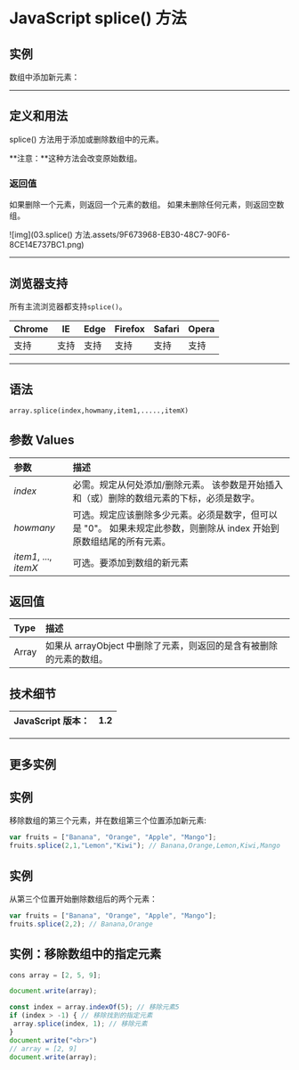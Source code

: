 # JavaScript splice() 方法

## 实例

数组中添加新元素：

------

## 定义和用法

splice() 方法用于添加或删除数组中的元素。

**注意：**这种方法会改变原始数组。

### 返回值

如果删除一个元素，则返回一个元素的数组。 如果未删除任何元素，则返回空数组。

![img](03.splice() 方法.assets/9F673968-EB30-48C7-90F6-8CE14E737BC1.png)

------

## 浏览器支持

所有主流浏览器都支持`splice()`。

| Chrome | IE   | Edge | Firefox | Safari | Opera |
| ------ | ---- | ---- | ------- | ------ | ----- |
| 支持   | 支持 | 支持 | 支持    | 支持   | 支持  |

------

## 语法

`array.splice(index,howmany,item1,.....,itemX)`

## 参数 Values

| 参数                  | 描述                                                         |
| :-------------------- | :----------------------------------------------------------- |
| *index*               | 必需。规定从何处添加/删除元素。 该参数是开始插入和（或）删除的数组元素的下标，必须是数字。 |
| *howmany*             | 可选。规定应该删除多少元素。必须是数字，但可以是 "0"。 如果未规定此参数，则删除从 index 开始到原数组结尾的所有元素。 |
| *item1*, ..., *itemX* | 可选。要添加到数组的新元素                                   |

## 返回值

| Type  | 描述                                                         |
| :---- | :----------------------------------------------------------- |
| Array | 如果从 arrayObject 中删除了元素，则返回的是含有被删除的元素的数组。 |

## 技术细节

| JavaScript 版本： | 1.2  |
| :---------------- | ---- |


------

## 更多实例

## 实例

移除数组的第三个元素，并在数组第三个位置添加新元素:

```js
var fruits = ["Banana", "Orange", "Apple", "Mango"];
fruits.splice(2,1,"Lemon","Kiwi"); // Banana,Orange,Lemon,Kiwi,Mango
```

## 实例

从第三个位置开始删除数组后的两个元素：

```js
var fruits = ["Banana", "Orange", "Apple", "Mango"];
fruits.splice(2,2); // Banana,Orange
```

## 实例：移除数组中的指定元素

```js
cons array = [2, 5, 9];

document.write(array);

const index = array.indexOf(5); // 移除元素5
if (index > -1) { // 移除找到的指定元素
 array.splice(index, 1); // 移除元素
}
document.write("<br>")
// array = [2, 9]
document.write(array);
```